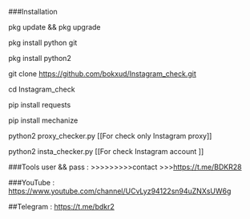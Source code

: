 ###Installation 



pkg update && pkg upgrade


pkg install python git


pkg install python2


git clone https://github.com/bokxud/Instagram_check.git


cd Instagram_check


pip install requests


pip install mechanize


python2 proxy_checker.py [[For check only Instagram proxy]]


python2 insta_checker.py [[For check Instagram account ]]






###Tools user && pass : >>>>>>>>>contact >>>https://t.me/BDKR28


###YouTube : https://www.youtube.com/channel/UCvLyz94122sn94uZNXsUW6g


##Telegram : https://t.me/bdkr2